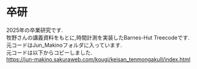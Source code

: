 # 卒研

2025年の卒業研究です.<br>
牧野さんの講義資料をもとに,時間計測を実装したBarnes-Hut Treecodeです.<br>
元コードはJun_Makinoフォルダに入っています.<br>
元コードは以下からコピーしました.<br>
https://jun-makino.sakuraweb.com/kougi/keisan_tenmongakuII/index.html<br>
